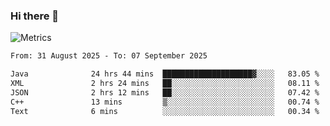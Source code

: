 ### Hi there 👋

![Metrics](https://github.com/radoapx/radoapx/blob/main/github-metrics.svg)

<!--START_SECTION:waka-->

```txt
From: 31 August 2025 - To: 07 September 2025

Java              24 hrs 44 mins  ████████████████████▓░░░░   83.05 %
XML               2 hrs 24 mins   ██░░░░░░░░░░░░░░░░░░░░░░░   08.11 %
JSON              2 hrs 12 mins   ██░░░░░░░░░░░░░░░░░░░░░░░   07.42 %
C++               13 mins         ▒░░░░░░░░░░░░░░░░░░░░░░░░   00.74 %
Text              6 mins          ░░░░░░░░░░░░░░░░░░░░░░░░░   00.34 %
```

<!--END_SECTION:waka-->

<!--
**radoapx/radoapx** is a ✨ _special_ ✨ repository because its `README.md` (this file) appears on your GitHub profile.

Here are some ideas to get you started:

- 🔭 I’m currently working on ...
- 🌱 I’m currently learning ...
- 👯 I’m looking to collaborate on ...
- 🤔 I’m looking for help with ...
- 💬 Ask me about ...
- 📫 How to reach me: ...
- 😄 Pronouns: ...
- ⚡ Fun fact: ...
-->
